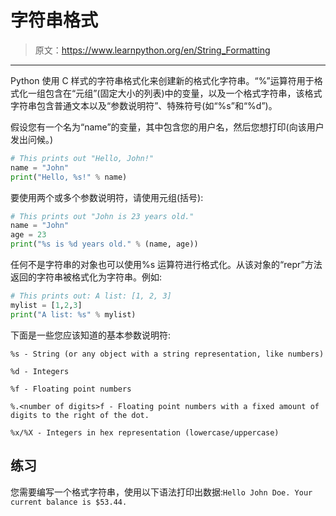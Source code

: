 # 字符串格式

> 原文：<https://www.learnpython.org/en/String_Formatting>

* * *

Python 使用 C 样式的字符串格式化来创建新的格式化字符串。“%”运算符用于格式化一组包含在“元组”(固定大小的列表)中的变量，以及一个格式字符串，该格式字符串包含普通文本以及“参数说明符”、特殊符号(如“%s”和“%d”)。

假设您有一个名为“name”的变量，其中包含您的用户名，然后您想打印(向该用户发出问候。)

```py
# This prints out "Hello, John!"
name = "John"
print("Hello, %s!" % name) 
```

要使用两个或多个参数说明符，请使用元组(括号):

```py
# This prints out "John is 23 years old."
name = "John"
age = 23
print("%s is %d years old." % (name, age)) 
```

任何不是字符串的对象也可以使用%s 运算符进行格式化。从该对象的“repr”方法返回的字符串被格式化为字符串。例如:

```py
# This prints out: A list: [1, 2, 3]
mylist = [1,2,3]
print("A list: %s" % mylist) 
```

下面是一些您应该知道的基本参数说明符:

`%s - String (or any object with a string representation, like numbers)`

`%d - Integers`

`%f - Floating point numbers`

`%.<number of digits>f - Floating point numbers with a fixed amount of digits to the right of the dot.`

`%x/%X - Integers in hex representation (lowercase/uppercase)`

## 练习

您需要编写一个格式字符串，使用以下语法打印出数据:`Hello John Doe. Your current balance is $53.44.`